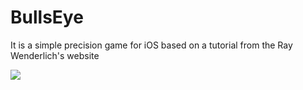 # BullsEye
It is a simple precision game for iOS based on a tutorial from the Ray Wenderlich's website



![](project-demo.gif)

